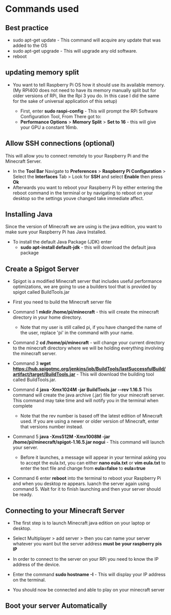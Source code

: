 # Commands used 

## Best practice 
* sudo apt-get update - This command will acquire any update that was added to the OS
* sudo apt-get upgrade - This will upgrade any old software.
* reboot

## updating memory split
* You want to tell Raspberry Pi OS how it should use its available memory. (My RPI400 does not need to have its memory manually split but for older versions of RPi, like the Rpi 3 you do. In this case I did the same for the sake of universal application of this setup)

  * First, enter **sudo raspi-config** - This will prompt the RPi Software Configuration Tool, From There got to: 
  * **Performance Options** > **Memory Split** > **Set to 16** - this will give your GPU a constant 16mb. 

## Allow SSH connections (optional) 
This will allow you to connect remotely  to your Raspberry Pi and the Minecraft Server.
* In the **Tool Bar** Navigate to **Preferences** > **Raspberry Pi Configuration** > Select the **Interfaces** Tab > Look for **SSH** and select **Enable** then press **Ok**
* Afterwards you want to reboot your Raspberry Pi by either entering the reboot command in the terminal or by navigating to reboot on your desktop so the settings youve changed take immediate affect.

## Installing Java
Since the version of Minecraft we are using is the java edition, you want to make sure your Raspberry Pi has Java Installed. 
* To install the default Java Package (JDK) enter 
  * **sudo apt-install default-jdk** - this will download the default java package

## Create a Spigot Server
* Spigot is a modified Minecraft server that includes useful performance optimizations, we are going to use a builders tool that is provided by spigot called BuildTools.jar

* First you need to build the Minecraft server file
  
 
* Command 1 **mkdir /home/pi/minecraft** - this will create the minecraft directory in your home directory. 
    * Note that my user is still called pi, if you have changed the name of the user, replace 'pi' in the command with your name.

* Command 2 **cd /home/pi/minecraft** - will change your current directory to the minecraft directory where we will be holding everything involving the minecraft server.

* Command 3 **wget https://hub.spigotmc.org/jenkins/job/BuildTools/lastSuccessfulBuild/artifact/target/BuildTools.jar** - This will download the building tool called BuildTools.jar.

* Command 4 **java -Xmx1024M -jar BuildTools.jar --rev 1.16.5** This command will create the java archive (.jar) file for your minecraft server. This command may take time and will notify you in the terminal when complete 
  * Note that the rev number is based off the latest edition of Minecraft used. If you are using a newer or older version of Minecraft, enter that versions number instead.
  
* Command 5 **java -Xms512M -Xmx1008M -jar /home/pi/minecraft/spigot-1.16.5.jar nogui** - This command will launch your server. 
  * Before it launches, a message will appear in your terminal asking you to accept the eula.txt, you can either **nano eula.txt** or **vim eula.txt** to enter the text file and change from **eula=false** to **eula=true** 
  
* Command 6 enter **reboot** into the terminal to reboot your Raspberry Pi and when you desktop re appears. luanch the server again using command 5. Wait for it to finish launching and then your server should be ready.

## Connecting to your Minecraft Server 

* The first step is to launch Minecraft java edition on your laptop or desktop.

* Select Multiplayer > add server > then you can name your server whatever you want but the server address **must be your raspberry pis IP**

* In order to connect to the server on your RPi you need to know the IP address of the device.
* Enter the command **sudo hostname -I** - This will display your IP address on the terminal.

* You should now be connected and able to play on your minecraft server

## Boot your server Automatically 


